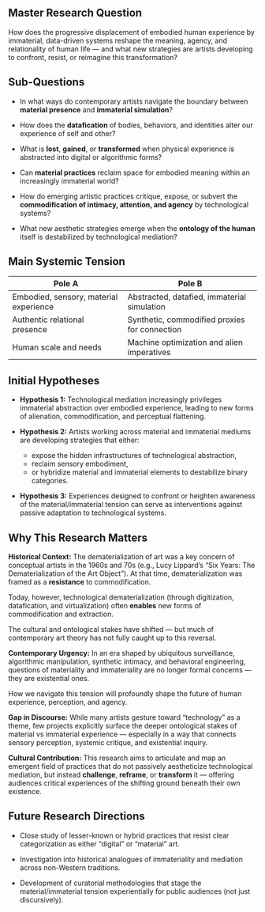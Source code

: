 ## **Master Research Question**

How does the progressive displacement of embodied human experience by immaterial, data-driven systems reshape the meaning, agency, and relationality of human life — and what new strategies are artists developing to confront, resist, or reimagine this transformation?

## **Sub-Questions**

- In what ways do contemporary artists navigate the boundary between **material presence** and **immaterial simulation**?
    
- How does the **datafication** of bodies, behaviors, and identities alter our experience of self and other?
    
- What is **lost**, **gained**, or **transformed** when physical experience is abstracted into digital or algorithmic forms?
    
- Can **material practices** reclaim space for embodied meaning within an increasingly immaterial world?
    
- How do emerging artistic practices critique, expose, or subvert the **commodification of intimacy, attention, and agency** by technological systems?
    
- What new aesthetic strategies emerge when the **ontology of the human** itself is destabilized by technological mediation?

## **Main Systemic Tension**

| **Pole A**                             | **Pole B**                                    |
| -------------------------------------- | --------------------------------------------- |
| Embodied, sensory, material experience | Abstracted, datafied, immaterial simulation   |
| Authentic relational presence          | Synthetic, commodified proxies for connection |
| Human scale and needs                  | Machine optimization and alien imperatives    |

## **Initial Hypotheses**

- **Hypothesis 1:**
    Technological mediation increasingly privileges immaterial abstraction over embodied experience, leading to new forms of alienation, commodification, and perceptual flattening.
    
- **Hypothesis 2:**
    Artists working across material and immaterial mediums are developing strategies that either:
    - expose the hidden infrastructures of technological abstraction,
    - reclaim sensory embodiment,
    - or hybridize material and immaterial elements to destabilize binary categories.
    
- **Hypothesis 3:**
    Experiences designed to confront or heighten awareness of the material/immaterial tension can serve as interventions against passive adaptation to technological systems.

## **Why This Research Matters**

**Historical Context:**
The dematerialization of art was a key concern of conceptual artists in the 1960s and 70s (e.g., Lucy Lippard’s “Six Years: The Dematerialization of the Art Object”). At that time, dematerialization was framed as a **resistance** to commodification.

Today, however, technological dematerialization (through digitization, datafication, and virtualization) often **enables** new forms of commodification and extraction.

The cultural and ontological stakes have shifted — but much of contemporary art theory has not fully caught up to this reversal.

**Contemporary Urgency:**
In an era shaped by ubiquitous surveillance, algorithmic manipulation, synthetic intimacy, and behavioral engineering, questions of materiality and immateriality are no longer formal concerns — they are existential ones.

How we navigate this tension will profoundly shape the future of human experience, perception, and agency.

**Gap in Discourse:**
While many artists gesture toward “technology” as a theme, few projects explicitly surface the deeper ontological stakes of material vs immaterial experience — especially in a way that connects sensory perception, systemic critique, and existential inquiry.

**Cultural Contribution:**
This research aims to articulate and map an emergent field of practices that do not passively aestheticize technological mediation, but instead **challenge**, **reframe**, or **transform** it — offering audiences critical experiences of the shifting ground beneath their own existence.

## **Future Research Directions**

- Close study of lesser-known or hybrid practices that resist clear categorization as either “digital” or “material” art.
    
- Investigation into historical analogues of immateriality and mediation across non-Western traditions.
    
- Development of curatorial methodologies that stage the material/immaterial tension experientially for public audiences (not just discursively).